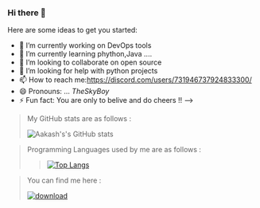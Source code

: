 ### Hi there 👋

Here are some ideas to get you started:
- 🔭 I’m currently working on DevOps tools
- 🌱 I’m currently learning phython,Java ....
- 👯 I’m looking to collaborate on open source
- 🤔 I’m looking for help with python projects
- 📫 How to reach me:https://discord.com/users/731946737924833300/
- 😄 Pronouns: ... *TheSkyBoy*
- ⚡ Fun fact: You are only to belive and do cheers !!
-->


>My GitHub stats are as follows :   
>
>![Aakash's's GitHub stats](https://github-readme-stats.vercel.app/api?username=AAKASH707&theme=dracula&show_icons=true)


> Programming Languages used by me are as follows :
>
>>[![Top Langs](https://github-readme-stats.vercel.app/api/top-langs/?username=AAKASH707&theme=dracula&layout=compact)](https://github.com/anuraghazra/github-readme-stats)



> You can find me here :
>
>  <a href="https://discordapp.com/users/731946737924833300/"><img src="https://i.ibb.co/hVNgVt8/download.jpg" alt="download" border="0"></a>
